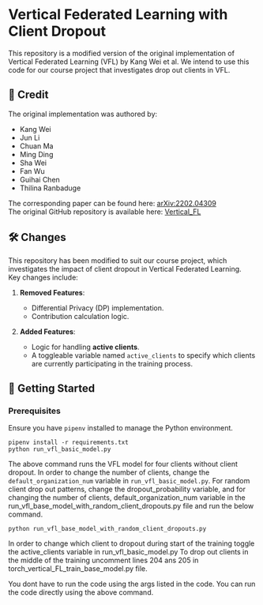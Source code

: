 # Vertical Federated Learning with Client Dropout

This repository is a modified version of the original implementation of Vertical Federated Learning (VFL) by Kang Wei et al. We intend to use this code for our course project that investigates drop out clients in VFL.

## 📄 **Credit**

The original implementation was authored by:

- Kang Wei  
- Jun Li  
- Chuan Ma  
- Ming Ding  
- Sha Wei  
- Fan Wu  
- Guihai Chen  
- Thilina Ranbaduge  

The corresponding paper can be found here: [arXiv:2202.04309](https://arxiv.org/abs/2202.04309)  
The original GitHub repository is available here: [Vertical_FL](https://github.com/AdamWei-boop/Vertical_FL)

## 🛠️ **Changes**

This repository has been modified to suit our course project, which investigates the impact of client dropout in Vertical Federated Learning.  
Key changes include:

1. **Removed Features**:
   - Differential Privacy (DP) implementation.
   - Contribution calculation logic.

2. **Added Features**:
   - Logic for handling **active clients**.
   - A toggleable variable named `active_clients` to specify which clients are currently participating in the training process.

## 🚀 **Getting Started**

### Prerequisites

Ensure you have `pipenv` installed to manage the Python environment.
```
pipenv install -r requirements.txt
python run_vfl_basic_model.py
```
The above command runs the VFL model for four clients without client dropout. In order to change the number of clients, change the `default_organization_num` variable in `run_vfl_basic_model.py`. For random client drop out patterns, change the dropout_probability variable, and for changing the number of clients, default_organization_num variable in the run_vfl_base_model_with_random_client_dropouts.py file and run the below command.
```
python run_vfl_base_model_with_random_client_dropouts.py
```
In order to change which client to dropout during start of the training toggle the active_clients variable in run_vfl_basic_model.py
To drop out clients in the middle of the training uncomment lines 204 ans 205 in torch_vertical_FL_train_base_model.py file.

You dont have to run the code using the args listed in the code. You can run the code directly using the above command. 


